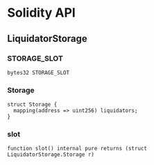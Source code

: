 # Solidity API

## LiquidatorStorage

### STORAGE_SLOT

```solidity
bytes32 STORAGE_SLOT
```

### Storage

```solidity
struct Storage {
  mapping(address => uint256) liquidators;
}
```

### slot

```solidity
function slot() internal pure returns (struct LiquidatorStorage.Storage r)
```


